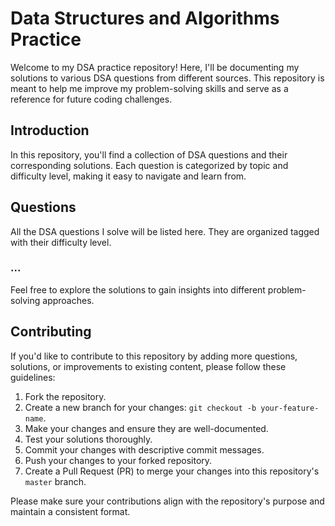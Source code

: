 # Data Structures and Algorithms Practice

Welcome to my DSA practice repository! Here, I'll be documenting my solutions to various DSA questions from different sources. This repository is meant to help me improve my problem-solving skills and serve as a reference for future coding challenges.


## Introduction

In this repository, you'll find a collection of DSA questions and their corresponding solutions. Each question is categorized by topic and difficulty level, making it easy to navigate and learn from.

## Questions

All the DSA questions I solve will be listed here. They are organized tagged with their difficulty level.

### ...

Feel free to explore the solutions to gain insights into different problem-solving approaches.

## Contributing

If you'd like to contribute to this repository by adding more questions, solutions, or improvements to existing content, please follow these guidelines:

1. Fork the repository.
2. Create a new branch for your changes: `git checkout -b your-feature-name`.
3. Make your changes and ensure they are well-documented.
4. Test your solutions thoroughly.
5. Commit your changes with descriptive commit messages.
6. Push your changes to your forked repository.
7. Create a Pull Request (PR) to merge your changes into this repository's `master` branch.

Please make sure your contributions align with the repository's purpose and maintain a consistent format.
